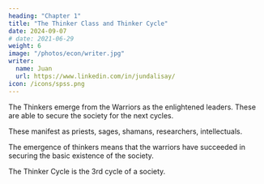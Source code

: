 ```yaml
---
heading: "Chapter 1"
title: "The Thinker Class and Thinker Cycle"
date: 2024-09-07
# date: 2021-06-29
weight: 6
image: "/photos/econ/writer.jpg"
writer:
  name: Juan
  url: https://www.linkedin.com/in/jundalisay/
icon: /icons/spss.png
---
```



The Thinkers emerge from the Warriors as the enlightened leaders. These are able to secure the society for the next cycles. 

These manifest as priests, sages, shamans, researchers, intellectuals. 

The emergence of thinkers means that the warriors have succeeded in securing the basic existence of the society. 


The Thinker Cycle is the 3rd cycle of a society.


